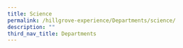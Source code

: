 ```yaml
---
title: Science
permalink: /hillgrove-experience/Departments/science/
description: ""
third_nav_title: Departments
---
```

